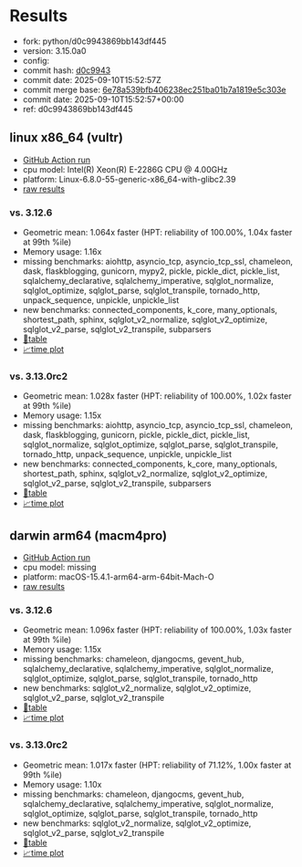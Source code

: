 # Results

- fork: python/d0c9943869bb143df445
- version: 3.15.0a0
- config: 
- commit hash: [d0c9943](https://github.com/python/cpython/commit/d0c9943)
- commit date: 2025-09-10T15:52:57Z
- commit merge base: [6e78a539bfb406238ec251ba01b7a1819e5c303e](https://github.com/python/cpython/commit/6e78a539bfb406238ec251ba01b7a1819e5c303e)
- commit date: 2025-09-10T15:52:57+00:00
- ref: d0c9943869bb143df445

## linux x86_64 (vultr)

- [GitHub Action run](https://github.com/facebookexperimental/free-threading-benchmarking/actions/runs/17630298084)
- cpu model: Intel(R) Xeon(R) E-2286G CPU @ 4.00GHz
- platform: Linux-6.8.0-55-generic-x86_64-with-glibc2.39
- [raw results](bm-20250910-vultr-x86_64-python-d0c9943869bb143df445-3.15.0a0-d0c9943.json)

### vs. 3.12.6

- Geometric mean: 1.064x faster (HPT: reliability of 100.00%, 1.04x faster at 99th %ile)
- Memory usage: 1.16x
- missing benchmarks: aiohttp, asyncio_tcp, asyncio_tcp_ssl, chameleon, dask, flaskblogging, gunicorn, mypy2, pickle, pickle_dict, pickle_list, sqlalchemy_declarative, sqlalchemy_imperative, sqlglot_normalize, sqlglot_optimize, sqlglot_parse, sqlglot_transpile, tornado_http, unpack_sequence, unpickle, unpickle_list
- new benchmarks: connected_components, k_core, many_optionals, shortest_path, sphinx, sqlglot_v2_normalize, sqlglot_v2_optimize, sqlglot_v2_parse, sqlglot_v2_transpile, subparsers
- [📄table](bm-20250910-vultr-x86_64-python-d0c9943869bb143df445-3.15.0a0-d0c9943-vs-3.12.6.md)
- [📈time plot](bm-20250910-vultr-x86_64-python-d0c9943869bb143df445-3.15.0a0-d0c9943-vs-3.12.6.svg)

### vs. 3.13.0rc2

- Geometric mean: 1.028x faster (HPT: reliability of 100.00%, 1.02x faster at 99th %ile)
- Memory usage: 1.15x
- missing benchmarks: aiohttp, asyncio_tcp, asyncio_tcp_ssl, chameleon, dask, flaskblogging, gunicorn, pickle, pickle_dict, pickle_list, sqlglot_normalize, sqlglot_optimize, sqlglot_parse, sqlglot_transpile, tornado_http, unpack_sequence, unpickle, unpickle_list
- new benchmarks: connected_components, k_core, many_optionals, shortest_path, sphinx, sqlglot_v2_normalize, sqlglot_v2_optimize, sqlglot_v2_parse, sqlglot_v2_transpile, subparsers
- [📄table](bm-20250910-vultr-x86_64-python-d0c9943869bb143df445-3.15.0a0-d0c9943-vs-3.13.0rc2.md)
- [📈time plot](bm-20250910-vultr-x86_64-python-d0c9943869bb143df445-3.15.0a0-d0c9943-vs-3.13.0rc2.svg)

## darwin arm64 (macm4pro)

- [GitHub Action run](https://github.com/facebookexperimental/free-threading-benchmarking/actions/runs/17630298084)
- cpu model: missing
- platform: macOS-15.4.1-arm64-arm-64bit-Mach-O
- [raw results](bm-20250910-macm4pro-arm64-python-d0c9943869bb143df445-3.15.0a0-d0c9943.json)

### vs. 3.12.6

- Geometric mean: 1.096x faster (HPT: reliability of 100.00%, 1.03x faster at 99th %ile)
- Memory usage: 1.15x
- missing benchmarks: chameleon, djangocms, gevent_hub, sqlalchemy_declarative, sqlalchemy_imperative, sqlglot_normalize, sqlglot_optimize, sqlglot_parse, sqlglot_transpile, tornado_http
- new benchmarks: sqlglot_v2_normalize, sqlglot_v2_optimize, sqlglot_v2_parse, sqlglot_v2_transpile
- [📄table](bm-20250910-macm4pro-arm64-python-d0c9943869bb143df445-3.15.0a0-d0c9943-vs-3.12.6.md)
- [📈time plot](bm-20250910-macm4pro-arm64-python-d0c9943869bb143df445-3.15.0a0-d0c9943-vs-3.12.6.svg)

### vs. 3.13.0rc2

- Geometric mean: 1.017x faster (HPT: reliability of 71.12%, 1.00x faster at 99th %ile)
- Memory usage: 1.10x
- missing benchmarks: chameleon, djangocms, gevent_hub, sqlalchemy_declarative, sqlalchemy_imperative, sqlglot_normalize, sqlglot_optimize, sqlglot_parse, sqlglot_transpile, tornado_http
- new benchmarks: sqlglot_v2_normalize, sqlglot_v2_optimize, sqlglot_v2_parse, sqlglot_v2_transpile
- [📄table](bm-20250910-macm4pro-arm64-python-d0c9943869bb143df445-3.15.0a0-d0c9943-vs-3.13.0rc2.md)
- [📈time plot](bm-20250910-macm4pro-arm64-python-d0c9943869bb143df445-3.15.0a0-d0c9943-vs-3.13.0rc2.svg)

